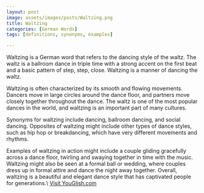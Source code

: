 ```yaml
---
layout: post
image: assets/images/posts/Waltzing.png
title: Waltzing
categories: [German Words]
tags: [definitions, synonyms, examples]

---
```


Waltzing is a German word that refers to the dancing style of the waltz. The waltz is a ballroom dance in triple time with a strong accent on the first beat and a basic pattern of step, step, close. Waltzing is a manner of dancing the waltz.

Waltzing is often characterized by its smooth and flowing movements. Dancers move in large circles around the dance floor, and partners move closely together throughout the dance. The waltz is one of the most popular dances in the world, and waltzing is an important part of many cultures.

Synonyms for waltzing include dancing, ballroom dancing, and social dancing. Opposites of waltzing might include other types of dance styles, such as hip hop or breakdancing, which have very different movements and rhythms.

Examples of waltzing in action might include a couple gliding gracefully across a dance floor, twirling and swaying together in time with the music. Waltzing might also be seen at a formal ball or wedding, where couples dress up in formal attire and dance the night away together. Overall, waltzing is a beautiful and elegant dance style that has captivated people for generations.\ <a id="yg-widget-0" class="youglish-widget" data-query="Waltzing" data-lang="german" data-components="8412" data-auto-start="0" data-bkg-color="theme_light" data-title="How%20to%20pronounce%20Waltzing%20in%20German"  rel="nofollow" href="https://youglish.com">Visit YouGlish.com</a><script async src="https://youglish.com/public/emb/widget.js" charset="utf-8"></script>